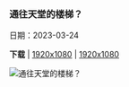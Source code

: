 ### 通往天堂的楼梯？

日期：2023-03-24

**下载**  |  [1920x1080](https://cn.bing.com/th?id=OHR.CecilBrewerStaircase_ZH-CN2117182176_1920x1080.jpg)  |  [1920x1080](https://cn.bing.com/th?id=OHR.CecilBrewerStaircase_ZH-CN2117182176_UHD.jpg)

![通往天堂的楼梯？](https://cn.bing.com/th?id=OHR.CecilBrewerStaircase_ZH-CN2117182176_1920x1080.jpg "塞西尔布鲁尔楼梯，伦敦，英国 (© Yiran An/Getty Images)")

